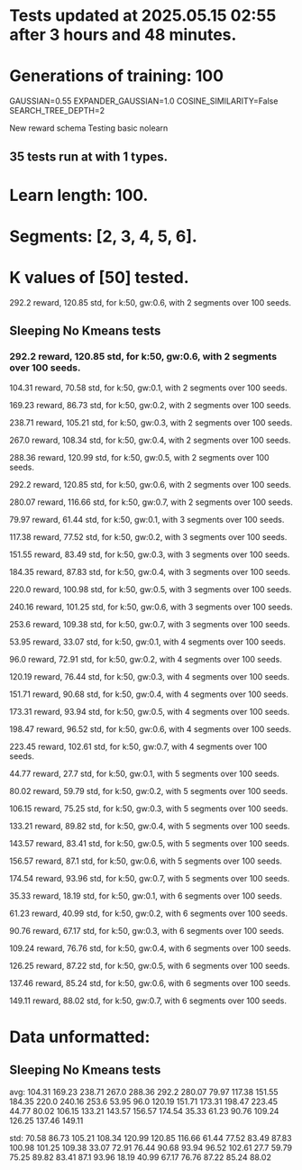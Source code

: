 # Tests updated at 2025.05.15 02:55 after 3 hours and 48 minutes.
# Generations of training: 100
GAUSSIAN=0.55
EXPANDER_GAUSSIAN=1.0
COSINE_SIMILARITY=False
SEARCH_TREE_DEPTH=2

New reward schema
Testing basic nolearn
## 35 tests run at with 1 types.
# Learn length: 100.
# Segments: [2, 3, 4, 5, 6].
# K values of [50] tested.

292.2 reward, 120.85 std, for k:50, gw:0.6, with 2 segments over 100 seeds.


## Sleeping No Kmeans tests
### 292.2 reward, 120.85 std, for k:50, gw:0.6, with 2 segments over 100 seeds.

104.31 reward, 70.58 std, for k:50, gw:0.1, with 2 segments over 100 seeds.

169.23 reward, 86.73 std, for k:50, gw:0.2, with 2 segments over 100 seeds.

238.71 reward, 105.21 std, for k:50, gw:0.3, with 2 segments over 100 seeds.

267.0 reward, 108.34 std, for k:50, gw:0.4, with 2 segments over 100 seeds.

288.36 reward, 120.99 std, for k:50, gw:0.5, with 2 segments over 100 seeds.

292.2 reward, 120.85 std, for k:50, gw:0.6, with 2 segments over 100 seeds.

280.07 reward, 116.66 std, for k:50, gw:0.7, with 2 segments over 100 seeds.

79.97 reward, 61.44 std, for k:50, gw:0.1, with 3 segments over 100 seeds.

117.38 reward, 77.52 std, for k:50, gw:0.2, with 3 segments over 100 seeds.

151.55 reward, 83.49 std, for k:50, gw:0.3, with 3 segments over 100 seeds.

184.35 reward, 87.83 std, for k:50, gw:0.4, with 3 segments over 100 seeds.

220.0 reward, 100.98 std, for k:50, gw:0.5, with 3 segments over 100 seeds.

240.16 reward, 101.25 std, for k:50, gw:0.6, with 3 segments over 100 seeds.

253.6 reward, 109.38 std, for k:50, gw:0.7, with 3 segments over 100 seeds.

53.95 reward, 33.07 std, for k:50, gw:0.1, with 4 segments over 100 seeds.

96.0 reward, 72.91 std, for k:50, gw:0.2, with 4 segments over 100 seeds.

120.19 reward, 76.44 std, for k:50, gw:0.3, with 4 segments over 100 seeds.

151.71 reward, 90.68 std, for k:50, gw:0.4, with 4 segments over 100 seeds.

173.31 reward, 93.94 std, for k:50, gw:0.5, with 4 segments over 100 seeds.

198.47 reward, 96.52 std, for k:50, gw:0.6, with 4 segments over 100 seeds.

223.45 reward, 102.61 std, for k:50, gw:0.7, with 4 segments over 100 seeds.

44.77 reward, 27.7 std, for k:50, gw:0.1, with 5 segments over 100 seeds.

80.02 reward, 59.79 std, for k:50, gw:0.2, with 5 segments over 100 seeds.

106.15 reward, 75.25 std, for k:50, gw:0.3, with 5 segments over 100 seeds.

133.21 reward, 89.82 std, for k:50, gw:0.4, with 5 segments over 100 seeds.

143.57 reward, 83.41 std, for k:50, gw:0.5, with 5 segments over 100 seeds.

156.57 reward, 87.1 std, for k:50, gw:0.6, with 5 segments over 100 seeds.

174.54 reward, 93.96 std, for k:50, gw:0.7, with 5 segments over 100 seeds.

35.33 reward, 18.19 std, for k:50, gw:0.1, with 6 segments over 100 seeds.

61.23 reward, 40.99 std, for k:50, gw:0.2, with 6 segments over 100 seeds.

90.76 reward, 67.17 std, for k:50, gw:0.3, with 6 segments over 100 seeds.

109.24 reward, 76.76 std, for k:50, gw:0.4, with 6 segments over 100 seeds.

126.25 reward, 87.22 std, for k:50, gw:0.5, with 6 segments over 100 seeds.

137.46 reward, 85.24 std, for k:50, gw:0.6, with 6 segments over 100 seeds.

149.11 reward, 88.02 std, for k:50, gw:0.7, with 6 segments over 100 seeds.


# Data unformatted:



## Sleeping No Kmeans tests
avg:
104.31
169.23
238.71
267.0
288.36
292.2
280.07
79.97
117.38
151.55
184.35
220.0
240.16
253.6
53.95
96.0
120.19
151.71
173.31
198.47
223.45
44.77
80.02
106.15
133.21
143.57
156.57
174.54
35.33
61.23
90.76
109.24
126.25
137.46
149.11

std:
70.58
86.73
105.21
108.34
120.99
120.85
116.66
61.44
77.52
83.49
87.83
100.98
101.25
109.38
33.07
72.91
76.44
90.68
93.94
96.52
102.61
27.7
59.79
75.25
89.82
83.41
87.1
93.96
18.19
40.99
67.17
76.76
87.22
85.24
88.02
